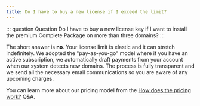```yaml
---
title: Do I have to buy a new license if I exceed the limit?
---
```


::: question Question
Do I have to buy a new license key if I want to install the premium Complete Package on more than three domains?
:::

The short answer is **no**. Your license limit is elastic and it can stretch indefinitely. We adopted the "pay-as-you-go" model where if you have an active subscription, we automatically draft payments from your account when our system detects new domains. The process is fully transparent and we send all the necessary email communications so you are aware of any upcoming charges.

You can learn more about our pricing model from the [How does the pricing work?](/question/licensing/pricing-model) Q&A.